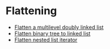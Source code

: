 
# <a id="flattening">Flattening</a>
* [Flatten a multilevel doubly linked list](../Solutions/F/flatten-a-multilevel-doubly-linked-list)
* [Flatten binary tree to linked list](../Solutions/F/flatten-binary-tree-to-linked-list)
* [Flatten nested list iterator](../Solutions/F/flatten-nested-list-iterator)
